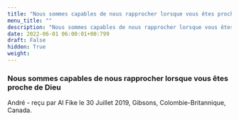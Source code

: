 ```yaml
---
title: "Nous sommes capables de nous rapprocher lorsque vous êtes proche de Dieu"
menu_title: ""
description: "Nous sommes capables de nous rapprocher lorsque vous êtes proche de Dieu"
date: 2022-06-01 06:00:01+00:799
draft: False
hidden: True
weight:
---
```

### Nous sommes capables de nous rapprocher lorsque vous êtes proche de Dieu

André - reçu par Al Fike le 30 Juillet 2019, Gibsons, Colombie-Britannique, Canada.



